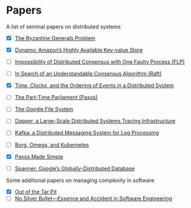 # Papers

A list of seminal papers on distributed systems

- [x] [The Byzantine Generals Problem](papers/byzantine_generals_problem.pdf)
- [x] [Dynamo: Amazon’s Highly Available Key-value Store](papers/dynamo.pdf)
- [ ] [Impossibility of Distributed Consensus with One Faulty Process (FLP)](papers/flp_impossibility.pdf)
- [ ] [In Search of an Understandable Consensus Algorithm (Raft)](papers/raft.pdf)
- [x] [Time, Clocks, and the Ordering of Events in a Distributed System](papers/time_clocks.pdf)
- [ ] [The Part-Time Parliament (Paxos)](papers/paxos.pdf)
- [ ] [The Google File System](papers/google_file_system.pdf)
- [ ] [Dapper, a Large-Scale Distributed Systems Tracing Infrastructure](papers/dapper.pdf)
- [ ] [Kafka: a Distributed Messaging System for Log Processing](papers/kafka.pdf)
- [ ] [Borg, Omega, and Kubernetes](papers/borg_omega_kubernetes.pdf)
- [x] [Paxos Made Simple](papers/paxos_made_simple.pdf)
- [ ] [Spanner: Google’s Globally-Distributed Database](papers/spanner.pdf)


Some additional papers on managing complexity in software

- [x] [Out of the Tar Pit](papers/tar_pit.pdf)
- [ ] [No Silver Bullet—Essence and Accident in Software Engineering](papers/no_silver_bullet.pdf)

